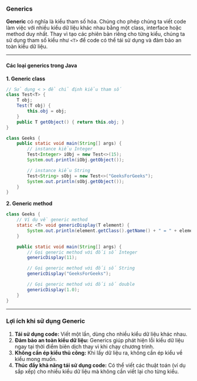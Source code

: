 ### Generics

**Generic** có nghĩa là kiểu tham số hóa. Chúng cho phép chúng ta viết code làm việc với nhiều kiểu dữ liệu khác nhau bằng một class, interface hoặc method duy nhất. Thay vì tạo các phiên bản riêng cho từng kiểu, chúng ta sử dụng tham số kiểu như `<T>` để code có thể tái sử dụng và đảm bảo an toàn kiểu dữ liệu.

---

#### Các loại generics trong Java

**1. Generic class**

```java
// Sử dụng < > để chỉ định kiểu tham số
class Test<T> {
    T obj;
    Test(T obj) {
        this.obj = obj;
    }
    public T getObject() { return this.obj; }
}

class Geeks {
    public static void main(String[] args) {
        // instance kiểu Integer
        Test<Integer> iObj = new Test<>(15);
        System.out.println(iObj.getObject());

        // instance kiểu String
        Test<String> sObj = new Test<>("GeeksForGeeks");
        System.out.println(sObj.getObject());
    }
}
```

**2. Generic method**

```java
class Geeks {
    // Ví dụ về generic method
    static <T> void genericDisplay(T element) {
        System.out.println(element.getClass().getName() + " = " + element);
    }

    public static void main(String[] args) {
        // Gọi generic method với đối số Integer
        genericDisplay(11);

        // Gọi generic method với đối số String
        genericDisplay("GeeksForGeeks");

        // Gọi generic method với đối số double
        genericDisplay(1.0);
    }
}
```

---

### Lợi ích khi sử dụng Generic

1. **Tái sử dụng code:** Viết một lần, dùng cho nhiều kiểu dữ liệu khác nhau.
2. **Đảm bảo an toàn kiểu dữ liệu:** Generics giúp phát hiện lỗi kiểu dữ liệu ngay tại thời điểm biên dịch thay vì khi chạy chương trình.
3. **Không cần ép kiểu thủ công:** Khi lấy dữ liệu ra, không cần ép kiểu về kiểu mong muốn.
4. **Thúc đẩy khả năng tái sử dụng code:** Có thể viết các thuật toán (ví dụ sắp xếp) cho nhiều kiểu dữ liệu mà không cần viết lại cho từng kiểu.